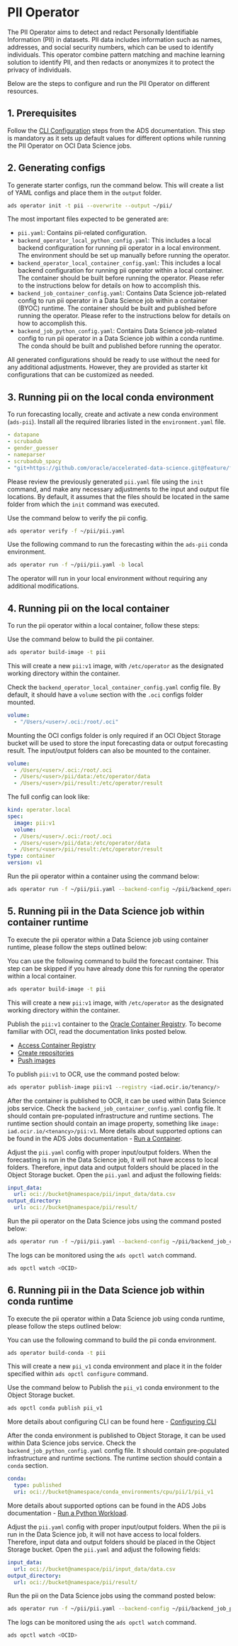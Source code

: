 # PII Operator


The PII Operator aims to detect and redact Personally Identifiable Information (PII) in datasets. PII data includes information such as names, addresses, and social security numbers, which can be used to identify individuals. This operator combine pattern matching and machine learning solution to identify PII, and then redacts or anonymizes it to protect the privacy of individuals.

Below are the steps to configure and run the PII Operator on different resources.

## 1. Prerequisites

Follow the [CLI Configuration](https://accelerated-data-science.readthedocs.io/en/latest/user_guide/cli/opctl/configure.html) steps from the ADS documentation. This step is mandatory as it sets up default values for different options while running the PII Operator on OCI Data Science jobs.

## 2. Generating configs

To generate starter configs, run the command below. This will create a list of YAML configs and place them in the `output` folder.

```bash
ads operator init -t pii --overwrite --output ~/pii/
```

The most important files expected to be generated are:

- `pii.yaml`: Contains pii-related configuration.
- `backend_operator_local_python_config.yaml`: This includes a local backend configuration for running pii operator in a local environment. The environment should be set up manually before running the operator.
- `backend_operator_local_container_config.yaml`: This includes a local backend configuration for running pii operator within a local container. The container should be built before running the operator. Please refer to the instructions below for details on how to accomplish this.
- `backend_job_container_config.yaml`: Contains Data Science job-related config to run pii operator in a Data Science job within a container (BYOC) runtime. The container should be built and published before running the operator. Please refer to the instructions below for details on how to accomplish this.
- `backend_job_python_config.yaml`: Contains Data Science job-related config to run pii operator in a Data Science job within a conda runtime. The conda should be built and published before running the operator.

All generated configurations should be ready to use without the need for any additional adjustments. However, they are provided as starter kit configurations that can be customized as needed.

## 3. Running pii on the local conda environment

To run forecasting locally, create and activate a new conda environment (`ads-pii`). Install all the required libraries listed in the `environment.yaml` file.

```yaml
- datapane
- scrubadub
- gender_guesser
- nameparser
- scrubadub_spacy
- "git+https://github.com/oracle/accelerated-data-science.git@feature/forecasting#egg=oracle-ads"
```

Please review the previously generated `pii.yaml` file using the `init` command, and make any necessary adjustments to the input and output file locations. By default, it assumes that the files should be located in the same folder from which the `init` command was executed.

Use the command below to verify the pii config.

```bash
ads operator verify -f ~/pii/pii.yaml
```

Use the following command to run the forecasting within the `ads-pii` conda environment.

```bash
ads operator run -f ~/pii/pii.yaml -b local
```

The operator will run in your local environment without requiring any additional modifications.

## 4. Running pii on the local container

To run the pii operator within a local container, follow these steps:

Use the command below to build the pii container.

```bash
ads operator build-image -t pii
```

This will create a new `pii:v1` image, with `/etc/operator` as the designated working directory within the container.


Check the `backend_operator_local_container_config.yaml` config file. By default, it should have a `volume` section with the `.oci` configs folder mounted.

```yaml
volume:
  - "/Users/<user>/.oci:/root/.oci"
```

Mounting the OCI configs folder is only required if an OCI Object Storage bucket will be used to store the input forecasting data or output forecasting result. The input/output folders can also be mounted to the container.

```yaml
volume:
  - /Users/<user>/.oci:/root/.oci
  - /Users/<user>/pii/data:/etc/operator/data
  - /Users/<user>/pii/result:/etc/operator/result
```

The full config can look like:
```yaml
kind: operator.local
spec:
  image: pii:v1
  volume:
  - /Users/<user>/.oci:/root/.oci
  - /Users/<user>/pii/data:/etc/operator/data
  - /Users/<user>/pii/result:/etc/operator/result
type: container
version: v1
```

Run the pii operator within a container using the command below:

```bash
ads operator run -f ~/pii/pii.yaml --backend-config ~/pii/backend_operator_local_container_config.yaml
```

## 5. Running pii in the Data Science job within container runtime

To execute the pii operator within a Data Science job using container runtime, please follow the steps outlined below:

You can use the following command to build the forecast container. This step can be skipped if you have already done this for running the operator within a local container.

```bash
ads operator build-image -t pii
```

This will create a new `pii:v1` image, with `/etc/operator` as the designated working directory within the container.

Publish the `pii:v1` container to the [Oracle Container Registry](https://docs.public.oneportal.content.oci.oraclecloud.com/en-us/iaas/Content/Registry/home.htm). To become familiar with OCI, read the documentation links posted below.

- [Access Container Registry](https://docs.public.oneportal.content.oci.oraclecloud.com/en-us/iaas/Content/Registry/Concepts/registryoverview.htm#access)
- [Create repositories](https://docs.public.oneportal.content.oci.oraclecloud.com/en-us/iaas/Content/Registry/Tasks/registrycreatingarepository.htm#top)
- [Push images](https://docs.public.oneportal.content.oci.oraclecloud.com/en-us/iaas/Content/Registry/Tasks/registrypushingimagesusingthedockercli.htm#Pushing_Images_Using_the_Docker_CLI)

To publish `pii:v1` to OCR, use the command posted below:

```bash
ads operator publish-image pii:v1 --registry <iad.ocir.io/tenancy/>
```

After the container is published to OCR, it can be used within Data Science jobs service. Check the `backend_job_container_config.yaml` config file. It should contain pre-populated infrastructure and runtime sections. The runtime section should contain an image property, something like `image: iad.ocir.io/<tenancy>/pii:v1`. More details about supported options can be found in the ADS Jobs documentation - [Run a Container](https://accelerated-data-science.readthedocs.io/en/latest/user_guide/jobs/run_container.html).

Adjust the `pii.yaml` config with proper input/output folders. When the forecasting is run in the Data Science job, it will not have access to local folders. Therefore, input data and output folders should be placed in the Object Storage bucket. Open the `pii.yaml` and adjust the following fields:

```yaml
input_data:
  url: oci://bucket@namespace/pii/input_data/data.csv
output_directory:
  url: oci://bucket@namespace/pii/result/
```

Run the pii operator on the Data Science jobs using the command posted below:

```bash
ads operator run -f ~/pii/pii.yaml --backend-config ~/pii/backend_job_container_config.yaml
```

The logs can be monitored using the `ads opctl watch` command.

```bash
ads opctl watch <OCID>
```


## 6. Running pii in the Data Science job within conda runtime

To execute the pii operator within a Data Science job using conda runtime, please follow the steps outlined below:

You can use the following command to build the pii conda environment.

```bash
ads operator build-conda -t pii
```

This will create a new `pii_v1` conda environment and place it in the folder specified within `ads opctl configure` command.

Use the command below to Publish the `pii_v1` conda environment to the Object Storage bucket.

```bash
ads opctl conda publish pii_v1
```
More details about configuring CLI can be found here - [Configuring CLI](https://accelerated-data-science.readthedocs.io/en/latest/user_guide/cli/opctl/configure.html)


After the conda environment is published to Object Storage, it can be used within Data Science jobs service. Check the `backend_job_python_config.yaml` config file. It should contain pre-populated infrastructure and runtime sections. The runtime section should contain a `conda` section.

```yaml
conda:
  type: published
  uri: oci://bucket@namespace/conda_environments/cpu/pii/1/pii_v1
```

More details about supported options can be found in the ADS Jobs documentation - [Run a Python Workload](https://accelerated-data-science.readthedocs.io/en/latest/user_guide/jobs/run_python.html).

Adjust the `pii.yaml` config with proper input/output folders. When the pii is run in the Data Science job, it will not have access to local folders. Therefore, input data and output folders should be placed in the Object Storage bucket. Open the `pii.yaml` and adjust the following fields:

```yaml
input_data:
  url: oci://bucket@namespace/pii/input_data/data.csv
output_directory:
  url: oci://bucket@namespace/pii/result/
```

Run the pii on the Data Science jobs using the command posted below:

```bash
ads operator run -f ~/pii/pii.yaml --backend-config ~/pii/backend_job_python_config.yaml
```

The logs can be monitored using the `ads opctl watch` command.

```bash
ads opctl watch <OCID>
```
